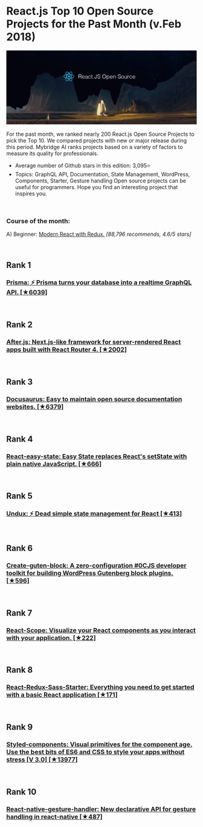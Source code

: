 # React.js Top 10 Open Source Projects for the Past Month (v.Feb 2018)

<img src="feb-reactjs.png" width="800" alt="Mybridge"></a>

For the past month, we ranked nearly 200 React.js Open Source Projects to pick the Top 10.
We compared projects with new or major release during this period. Mybridge AI ranks projects based on a variety of factors to measure its quality for professionals.

* Average number of Github stars in this edition: 3,095⭐️
* Topics: GraphQL API, Documentation, State Management, WordPress, Components, Starter, Gesture handling
Open source projects can be useful for programmers. Hope you find an interesting project that inspires you.

<br>

### Course of the month:

A) Beginner: [Modern React with Redux.](http://bit.ly/2snUrs5a) _[88,796 recommends, 4.6/5 stars]_

<br>

## Rank 1
### [Prisma: ⚡️ Prisma turns your database into a realtime GraphQL API. [★6039]](https://github.com/graphcool/prisma)

<br>

## Rank 2
### [After.js: Next.js-like framework for server-rendered React apps built with React Router 4. [★2002]](https://github.com/jaredpalmer/after.js)

<br>

## Rank 3
### [Docusaurus: Easy to maintain open source documentation websites.  [★6379]](https://github.com/facebook/Docusaurus)

<br>

## Rank 4
### [React-easy-state: Easy State replaces React's setState with plain native JavaScript.  [★666]](https://github.com/solkimicreb/react-easy-state)

<br>

## Rank 5
### [Undux: ⚡️ Dead simple state management for React  [★413]](https://github.com/bcherny/undux )

<br>

## Rank 6
### [Create-guten-block: A zero-configuration #0CJS developer toolkit for building WordPress Gutenberg block plugins.  [★596]](https://github.com/ahmadawais/create-guten-block)

<br>

## Rank 7
### [React-Scope: Visualize your React components as you interact with your application. [★222]](https://github.com/React-Scope/React-Scope)

<br>

## Rank 8
### [React-Redux-Sass-Starter: Everything you need to get started with a basic React application [★171]](https://github.com/Gigacore/React-Redux-Sass-Starter )

<br>

## Rank 9
### [Styled-components: Visual primitives for the component age. Use the best bits of ES6 and CSS to style your apps without stress [V 3.0] [★13977]](https://github.com/styled-components/styled-components/releases/tag/v3.0.1)

<br>

## Rank 10
### [React-native-gesture-handler: New declarative API for gesture handling in react-native [★487]](https://github.com/kmagiera/react-native-gesture-handler )
